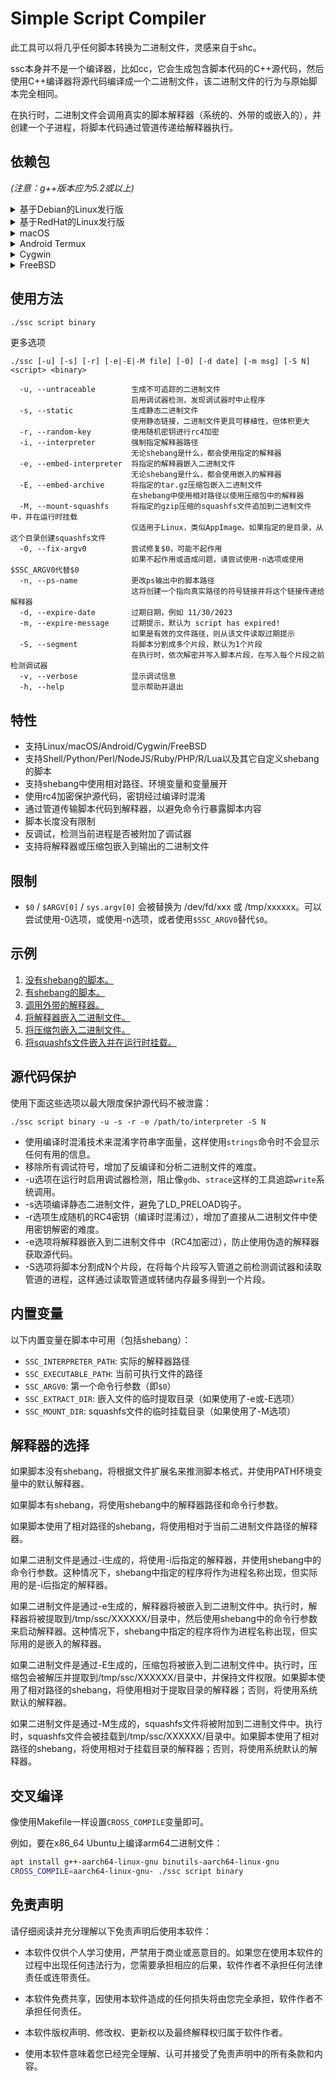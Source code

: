 # Simple Script Compiler

此工具可以将几乎任何脚本转换为二进制文件，灵感来自于shc。

ssc本身并不是一个编译器，比如cc，它会生成包含脚本代码的C++源代码，然后使用C++编译器将源代码编译成一个二进制文件，该二进制文件的行为与原始脚本完全相同。

在执行时，二进制文件会调用真实的脚本解释器（系统的、外带的或嵌入的），并创建一个子进程，将脚本代码通过管道传递给解释器执行。

## 依赖包

*(注意：g++版本应为5.2或以上)*

<details>
<summary>基于Debian的Linux发行版</summary>
<p>

* g++, perl, binutils
* libc-dev, libstdc++-dev（仅在使用-s选项时需要）
* libz-dev（仅在使用-E选项时需要）
* libz-dev, libfuse-dev, git, gcc, make, automake, autoconf, pkg-config, libtool, squashfs-tools（仅在使用-M选项时需要）

</p>
</details>

<details>
<summary>基于RedHat的Linux发行版</summary>
<p>

* g++, perl, binutils
* glibc-static, libstdc++-static（仅在使用-s选项时需要）
* zlib-devel（仅在使用-E选项时需要）
* zlib-devel, fuse-devel, git, gcc, make, automake, autoconf, pkgconfig, libtool, squashfs-tools（仅在使用-M选项时需要）

</p>
</details>

<details>
<summary>macOS</summary>
<p>

* Xcode命令行工具

</p>
</details>

<details>
<summary>Android Termux</summary>
<p>

* g++, perl, binutils, libandroid-wordexp
* libandroid-wordexp-static, ndk-multilib-native-static（仅在使用-s选项时需要）

</p>
</details>

<details>
<summary>Cygwin</summary>
<p>

* gcc-g++, perl, binutils

</p>
</details>

<details>
<summary>FreeBSD</summary>
<p>

* gcc, binutils

</p>
</details>

## 使用方法

```bash
./ssc script binary
```

更多选项

```
./ssc [-u] [-s] [-r] [-e|-E|-M file] [-0] [-d date] [-m msg] [-S N] <script> <binary>

  -u, --untraceable        生成不可追踪的二进制文件
                           启用调试器检测，发现调试器时中止程序
  -s, --static             生成静态二进制文件
                           使用静态链接，二进制文件更具可移植性，但体积更大
  -r, --random-key         使用随机密钥进行rc4加密
  -i, --interpreter        强制指定解释器路径
                           无论shebang是什么，都会使用指定的解释器
  -e, --embed-interpreter  将指定的解释器嵌入二进制文件
                           无论shebang是什么，都会使用嵌入的解释器
  -E, --embed-archive      将指定的tar.gz压缩包嵌入二进制文件
                           在shebang中使用相对路径以使用压缩包中的解释器
  -M, --mount-squashfs     将指定的gzip压缩的squashfs文件追加到二进制文件中，并在运行时挂载
                           仅适用于Linux，类似AppImage。如果指定的是目录，从这个目录创建squashfs文件
  -0, --fix-argv0          尝试修复$0，可能不起作用
                           如果不起作用或造成问题，请尝试使用-n选项或使用$SSC_ARGV0代替$0
  -n, --ps-name            更改ps输出中的脚本路径
                           这将创建一个指向真实路径的符号链接并将这个链接传递给解释器
  -d, --expire-date        过期日期，例如 11/30/2023
  -m, --expire-message     过期提示，默认为 script has expired!
                           如果是有效的文件路径，则从该文件读取过期提示
  -S, --segment            将脚本分割成多个片段，默认为1个片段
                           在执行时，依次解密并写入脚本片段，在写入每个片段之前检测调试器
  -v, --verbose            显示调试信息
  -h, --help               显示帮助并退出
```

## 特性

* 支持Linux/macOS/Android/Cygwin/FreeBSD
* 支持Shell/Python/Perl/NodeJS/Ruby/PHP/R/Lua以及其它自定义shebang的脚本
* 支持shebang中使用相对路径、环境变量和变量展开
* 使用rc4加密保护源代码，密钥经过编译时混淆
* 通过管道传输脚本代码到解释器，以避免命令行暴露脚本内容
* 脚本长度没有限制
* 反调试，检测当前进程是否被附加了调试器
* 支持将解释器或压缩包嵌入到输出的二进制文件

## 限制

* `$0` / `$ARGV[0]` / `sys.argv[0]` 会被替换为 /dev/fd/xxx 或 /tmp/xxxxxx。可以尝试使用-0选项，或使用-n选项，或者使用`$SSC_ARGV0`替代`$0`。

## 示例

1. [没有shebang的脚本。](https://github.com/liberize/ssc/tree/master/examples/1_without_shebang)
2. [有shebang的脚本。](https://github.com/liberize/ssc/tree/master/examples/2_with_shebang)
3. [调用外带的解释器。](https://github.com/liberize/ssc/tree/master/examples/3_bundle_interpreter)
4. [将解释器嵌入二进制文件。](https://github.com/liberize/ssc/tree/master/examples/4_embed_interpreter)
5. [将压缩包嵌入二进制文件。](https://github.com/liberize/ssc/tree/master/examples/5_embed_archive)
6. [将squashfs文件嵌入并在运行时挂载。](https://github.com/liberize/ssc/tree/master/examples/6_mount_squashfs)

## 源代码保护

使用下面这些选项以最大限度保护源代码不被泄露：
```
./ssc script binary -u -s -r -e /path/to/interpreter -S N
```

* 使用编译时混淆技术来混淆字符串字面量，这样使用`strings`命令时不会显示任何有用的信息。
* 移除所有调试符号，增加了反编译和分析二进制文件的难度。
* -u选项在运行时启用调试器检测，阻止像`gdb`、`strace`这样的工具追踪`write`系统调用。
* -s选项编译静态二进制文件，避免了LD_PRELOAD钩子。
* -r选项生成随机的RC4密钥（编译时混淆过），增加了直接从二进制文件中使用密钥解密的难度。
* -e选项将解释器嵌入到二进制文件中（RC4加密过），防止使用伪造的解释器获取源代码。
* -S选项将脚本分割成N个片段，在将每个片段写入管道之前检测调试器和读取管道的进程，这样通过读取管道或转储内存最多得到一个片段。

## 内置变量

以下内置变量在脚本中可用（包括shebang）：

* `SSC_INTERPRETER_PATH`: 实际的解释器路径
* `SSC_EXECUTABLE_PATH`: 当前可执行文件的路径
* `SSC_ARGV0`: 第一个命令行参数（即`$0`）
* `SSC_EXTRACT_DIR`: 嵌入文件的临时提取目录（如果使用了-e或-E选项）
* `SSC_MOUNT_DIR`: squashfs文件的临时挂载目录（如果使用了-M选项）

## 解释器的选择

如果脚本没有shebang，将根据文件扩展名来推测脚本格式，并使用PATH环境变量中的默认解释器。

如果脚本有shebang，将使用shebang中的解释器路径和命令行参数。

如果脚本使用了相对路径的shebang，将使用相对于当前二进制文件路径的解释器。

如果二进制文件是通过-i生成的，将使用-i后指定的解释器，并使用shebang中的命令行参数。这种情况下，shebang中指定的程序将作为进程名称出现，但实际用的是-i后指定的解释器。

如果二进制文件是通过-e生成的，解释器将被嵌入到二进制文件中。执行时，解释器将被提取到/tmp/ssc/XXXXXX/目录中，然后使用shebang中的命令行参数来启动解释器。这种情况下，shebang中指定的程序将作为进程名称出现，但实际用的是嵌入的解释器。

如果二进制文件是通过-E生成的，压缩包将被嵌入到二进制文件中。执行时，压缩包会被解压并提取到/tmp/ssc/XXXXXX/目录中，并保持文件权限。如果脚本使用了相对路径的shebang，将使用相对于提取目录的解释器；否则，将使用系统默认的解释器。

如果二进制文件是通过-M生成的，squashfs文件将被附加到二进制文件中。执行时，squashfs文件会被挂载到/tmp/ssc/XXXXXX/目录中。如果脚本使用了相对路径的shebang，将使用相对于挂载目录的解释器；否则，将使用系统默认的解释器。

## 交叉编译

像使用Makefile一样设置`CROSS_COMPILE`变量即可。

例如，要在x86_64 Ubuntu上编译arm64二进制文件：

```bash
apt install g++-aarch64-linux-gnu binutils-aarch64-linux-gnu
CROSS_COMPILE=aarch64-linux-gnu- ./ssc script binary
```

## 免责声明

请仔细阅读并充分理解以下免责声明后使用本软件：

* 本软件仅供个人学习使用，严禁用于商业或恶意目的。如果您在使用本软件的过程中出现任何违法行为，您需要承担相应的后果，软件作者不承担任何法律责任或连带责任。

* 本软件免费共享，因使用本软件造成的任何损失将由您完全承担，软件作者不承担任何责任。

* 本软件版权声明、修改权、更新权以及最终解释权归属于软件作者。

* 使用本软件意味着您已经完全理解、认可并接受了免责声明中的所有条款和内容。
